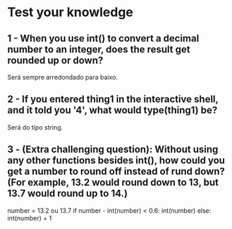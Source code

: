 # Test your knowledge

## 1 - When you use int() to convert a decimal number to an integer, does the result get rounded up or down?
Será sempre arredondado para baixo.

## 2 - If you entered thing1 in the interactive shell, and it told you '4', what would type(thing1) be?
Será do tipo string.

## 3 - (Extra challenging question): Without using any other functions besides int(), how could you get a number to round off instead of rund down? (For example, 13.2 would round down to 13, but 13.7 would round up to 14.)
number = 13.2 ou 13.7
if number - int(number) < 0.6:
    int(number)
else:
    int(number) + 1
